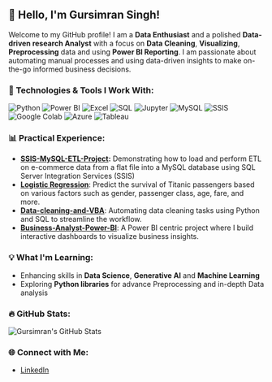 ## 👋 Hello, I'm Gursimran Singh!

Welcome to my GitHub profile! I am a **Data Enthusiast** and a polished **Data-driven research Analyst** with a focus on **Data Cleaning**, **Visualizing**, **Preprocessing** data and using **Power BI Reporting**. I am passionate about automating manual processes and using data-driven insights to make on-the-go informed business decisions.

### 🔧 Technologies & Tools I Work With:
![Python](https://img.shields.io/badge/Python-3776AB?style=for-the-badge&logo=python&logoColor=white)
![Power BI](https://img.shields.io/badge/Power_BI-F2C811?style=for-the-badge&logo=power-bi&logoColor=black)
![Excel](https://img.shields.io/badge/Excel-217346?style=for-the-badge&logo=microsoft-excel&logoColor=white)
![SQL](https://img.shields.io/badge/SQL-003B57?style=for-the-badge&logo=postgresql&logoColor=white)
![Jupyter](https://img.shields.io/badge/Jupyter-F37626?style=for-the-badge&logo=jupyter&logoColor=white)
![MySQL](https://img.shields.io/badge/MySQL-4479A1?style=for-the-badge&logo=mysql&logoColor=white)
![SSIS](https://img.shields.io/badge/SSIS-BA141A?style=for-the-badge&logo=ssis&logoColor=white)
![Google Colab](https://img.shields.io/badge/Colab-F9AB00?style=for-the-badge&logo=google-colab&logoColor=white)
![Azure](https://img.shields.io/badge/Microsoft_Azure-0089D6?style=for-the-badge&logo=microsoft-azure&logoColor=white)
![Tableau](https://img.shields.io/badge/Tableau-E97627?style=for-the-badge&logo=tableau&logoColor=white)


### 📊 Practical Experience:
- **[SSIS-MySQL-ETL-Project](https://github.com/gursimran8/SSIS-MySQL-ETL-Project):** Demonstrating how to load and perform ETL on e-commerce data from a flat file into a MySQL database using SQL Server Integration Services (SSIS)
- **[Logistic Regression](https://github.com/gursimran8/Titanic_Logistic_Regression)**: Predict the survival of Titanic passengers based on various factors such as gender, passenger class, age, fare, and more.
- **[Data-cleaning-and-VBA](https://github.com/gursimran8/Data-cleaning-and-VBA)**: Automating data cleaning tasks using Python and SQL to streamline the workflow.
- **[Business-Analyst-Power-BI](https://github.com/gursimran8/Business-Analyst-Power-BI)**: A Power BI centric project where I build interactive dashboards to visualize business insights.

  
### 💡 What I'm Learning:
- Enhancing skills in **Data Science**, **Generative AI** and **Machine Learning**
- Exploring **Python libraries** for advance Preprocessing and in-depth Data analysis

### 🔥 GitHub Stats:
![Gursimran's GitHub Stats](https://github-readme-stats.vercel.app/api?username=gursimran8&show_icons=true&theme=radical)

### 🌐 Connect with Me:
- [LinkedIn](https://www.linkedin.com/in/gursimransingh17/)
